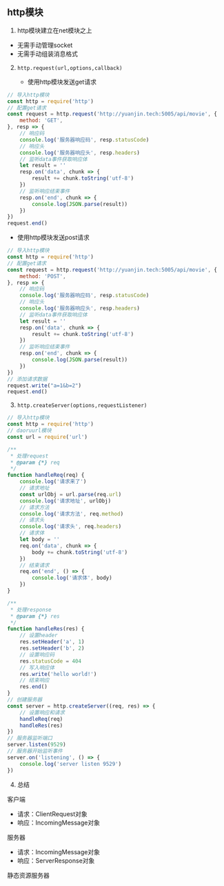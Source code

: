 ## http模块

1. http模块建立在net模块之上
  - 无需手动管理socket
  - 无需手动组装消息格式
2. ``http.request(url,options,callback)`` 

    - 使用http模块发送get请求
```js
// 导入http模块
const http = require('http')
// 配置get请求
const request = http.request('http://yuanjin.tech:5005/api/movie', {
    method: 'GET',
}, resp => {
    // 响应码
    console.log('服务器响应码', resp.statusCode)
    // 响应头
    console.log('服务器响应头', resp.headers)
    // 监听data事件获取响应体
    let result = ''
    resp.on('data', chunk => {
        result += chunk.toString('utf-8')
    })
    // 监听响应结束事件
    resp.on('end', chunk => {
        console.log(JSON.parse(result))
    })
})
request.end()
```
   - 使用http模块发送post请求
```js
// 导入http模块
const http = require('http')
// 配置get请求
const request = http.request('http://yuanjin.tech:5005/api/movie', {
    method: 'POST',
}, resp => {
    // 响应码
    console.log('服务器响应码', resp.statusCode)
    // 响应头
    console.log('服务器响应头', resp.headers)
    // 监听data事件获取响应体
    let result = ''
    resp.on('data', chunk => {
        result += chunk.toString('utf-8')
    })
    // 监听响应结束事件
    resp.on('end', chunk => {
        console.log(JSON.parse(result))
    })
})
// 添加请求数据
request.write("a=1&b=2")
request.end()
```

3. ``http.createServer(options,requestListener)``
```js
// 导入http模块
const http = require('http')
// daoruurl模块
const url = require('url')

/**
 * 处理request
 * @param {*} req 
 */
function handleReq(req) {
    console.log('请求来了')
    // 请求地址
    const urlObj = url.parse(req.url)
    console.log('请求地址', urlObj)
    // 请求方法
    console.log('请求方法', req.method)
    // 请求头
    console.log('请求头', req.headers)
    // 请求体
    let body = ''
    req.on('data', chunk => {
        body += chunk.toString('utf-8')
    })
    // 结束请求
    req.on('end', () => {
        console.log('请求体', body)
    })
}

/**
 * 处理response
 * @param {*} res 
 */
function handleRes(res) {
    // 设置header
    res.setHeader('a', 1)
    res.setHeader('b', 2)
    // 设置响应码
    res.statusCode = 404
    // 写入响应体
    res.write('hello world!')
    // 结束响应
    res.end()
}
// 创建服务器
const server = http.createServer((req, res) => {
    // 设置响应和请求
    handleReq(req)
    handleRes(res)
})
// 服务器监听端口
server.listen(9529)
// 服务器开始监听事件
server.on('listening', () => {
    console.log('server listen 9529')
})
```

4. 总结

客户端 
   - 请求：ClientRequest对象
   - 响应：IncomingMessage对象

服务器
   - 请求：IncomingMessage对象
   - 响应：ServerResponse对象

静态资源服务器 